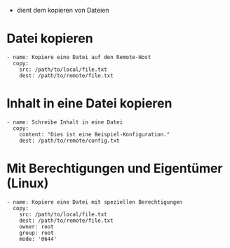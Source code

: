 - dient dem kopieren von Dateien

# Datei kopieren

```
- name: Kopiere eine Datei auf den Remote-Host 
  copy: 
    src: /path/to/local/file.txt 
    dest: /path/to/remote/file.txt
```

# Inhalt in eine Datei kopieren

```
- name: Schreibe Inhalt in eine Datei 
  copy: 
    content: "Dies ist eine Beispiel-Konfiguration." 
    dest: /path/to/remote/config.txt
```

# Mit Berechtigungen und Eigentümer (Linux)

```
- name: Kopiere eine Datei mit speziellen Berechtigungen
  copy:
    src: /path/to/local/file.txt
    dest: /path/to/remote/file.txt
    owner: root
    group: root
    mode: '0644'
```